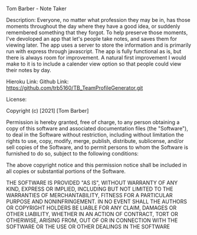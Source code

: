 Tom Barber - Note Taker

Description:  Everyone, no matter what profession they may be in, has those moments throughout the day where they have a good idea, or suddenly remembered something that they forgot.  To help preserve those moments, I've devoloped an app that let's people take notes, and saves them for viewing later.  The app uses a server to store the information and is primarily run with express through javascript.  The app is fully functional as is, but there is always room for improvement.  A natural first improvement I would make to it is to include a calender view option so that people could view their notes by day.

Hieroku Link:
Github Link: https://github.com/trb5160/TB_TeamProfileGenerator.git

License:

Copyright (c) [2021] [Tom Barber]

Permission is hereby granted, free of charge, to any person obtaining a copy of this software and associated documentation files (the "Software"), to deal in the Software without restriction, including without limitation the rights to use, copy, modify, merge, publish, distribute, sublicense, and/or sell copies of the Software, and to permit persons to whom the Software is furnished to do so, subject to the following conditions:

The above copyright notice and this permission notice shall be included in all copies or substantial portions of the Software.

THE SOFTWARE IS PROVIDED "AS IS", WITHOUT WARRANTY OF ANY KIND, EXPRESS OR IMPLIED, INCLUDING BUT NOT LIMITED TO THE WARRANTIES OF MERCHANTABILITY, FITNESS FOR A PARTICULAR PURPOSE AND NONINFRINGEMENT. IN NO EVENT SHALL THE AUTHORS OR COPYRIGHT HOLDERS BE LIABLE FOR ANY CLAIM, DAMAGES OR OTHER LIABILITY, WHETHER IN AN ACTION OF CONTRACT, TORT OR OTHERWISE, ARISING FROM, OUT OF OR IN CONNECTION WITH THE SOFTWARE OR THE USE OR OTHER DEALINGS IN THE SOFTWARE